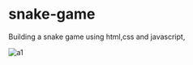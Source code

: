 # snake-game
Building a snake game using html,css and javascript,


![a1](https://user-images.githubusercontent.com/28508928/205601560-f5c3aa0d-1f83-4c99-bcd4-039c1fd01f69.jpg)
